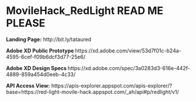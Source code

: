 # MovileHack_RedLight READ ME PLEASE

<p> <b>Landing Page:</b> http://bit.ly/tataured</p>
<p> <b> Adobe XD Public Prototype </b> https://xd.adobe.com/view/53d7f01c-b24a-4595-6cef-f09b6dcf3d77-25e6/ </p>
<p> <b> Adobe XD Design Specs  </b> https://xd.adobe.com/spec/3a0283d3-616e-442f-4889-859a454d0eeb-4c33/ </p>
<p> <b>API Access View:</b> https://apis-explorer.appspot.com/apis-explorer/?base=https://red-light-movile-hack.appspot.com/_ah/api#p/redlight/v1/</p>
